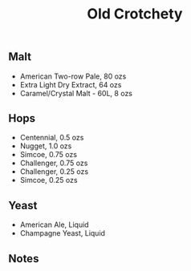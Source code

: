﻿---
layout: post
title: Old Crotchety
tags: [ beer ]
---
## Malt
-  American Two-row Pale, 80 ozs
-  Extra Light Dry Extract, 64 ozs
-  Caramel/Crystal Malt - 60L, 8 ozs
## Hops
-  Centennial, 0.5 ozs
-  Nugget, 1.0 ozs
-  Simcoe, 0.75 ozs
-  Challenger, 0.75 ozs
-  Challenger, 0.25 ozs
-  Simcoe, 0.25 ozs
## Yeast
-  American Ale, Liquid
-  Champagne Yeast, Liquid
## Notes


